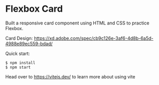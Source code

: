 # Flexbox Card

Built a responsive card component using HTML and CSS to practice Flexbox.

Card Design: https://xd.adobe.com/spec/cb9c126e-3af6-4d8b-6a5d-4988e89ec559-bdad/

Quick start:

```
$ npm install
$ npm start
```

Head over to https://vitejs.dev/ to learn more about using vite
